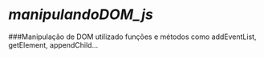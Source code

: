 # *manipulandoDOM_js*

###Manipulação de DOM utilizado funções e métodos como addEventList, getElement, appendChild...
